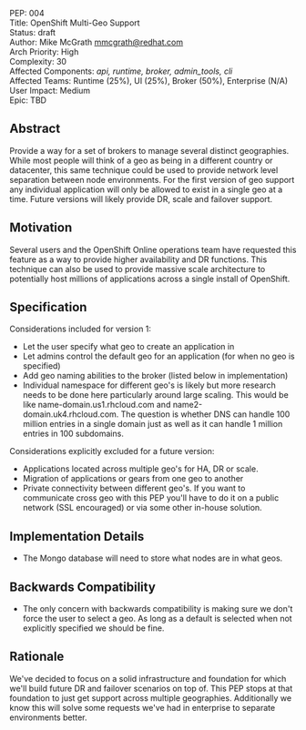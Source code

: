 PEP: 004  
Title: OpenShift Multi-Geo Support  
Status: draft  
Author: Mike McGrath <mmcgrath@redhat.com>  
Arch Priority: High  
Complexity: 30  
Affected Components: *api, runtime, broker, admin_tools, cli*   
Affected Teams: Runtime (25%), UI (25%), Broker (50%), Enterprise (N/A)  
User Impact: Medium  
Epic: TBD  

Abstract
--------
Provide a way for a set of brokers to manage several distinct geographies.  While most people will think of a geo as being in a different country or datacenter, this same technique could be used to provide network level separation between node environments.  For the first version of geo support any individual application will only be allowed to exist in a single geo at a time.  Future versions will likely provide DR, scale and failover support.


Motivation
----------
Several users and the OpenShift Online operations team have requested this feature as a way to provide higher availability and DR functions.  This technique can also be used to provide massive scale architecture to potentially host millions of applications across a single install of OpenShift.

Specification
-------------

Considerations included for version 1:
 * Let the user specify what geo to create an application in
 * Let admins control the default geo for an application (for when no geo is specified)
 * Add geo naming abilities to the broker (listed below in implementation)
 * Individual namespace for different geo's is likely but more research needs to be done here particularly around large scaling.  This would be like name-domain.us1.rhcloud.com and name2-domain.uk4.rhcloud.com.  The question is whether DNS can handle 100 million entries in a single domain just as well as it can handle 1 million entries in 100 subdomains.


Considerations explicitly excluded for a future version:
 * Applications located across multiple geo's for HA, DR or scale.
 * Migration of applications or gears from one geo to another
 * Private connectivity between different geo's.  If you want to communicate cross geo with this PEP you'll have to do it on a public network (SSL encouraged) or via some other in-house solution.

Implementation Details
----------------------
* The Mongo database will need to store what nodes are in what geos.

Backwards Compatibility
-----------------------
* The only concern with backwards compatibility is making sure we don't force the user to select a geo.  As long as a default is selected when not explicitly specified we should be fine.


Rationale
---------
We've decided to focus on a solid infrastructure and foundation for which we'll build future DR and failover scenarios on top of.  This PEP stops at that foundation to just get support across multiple geographies.  Additionally we know this will solve some requests we've had in enterprise to separate environments better.
